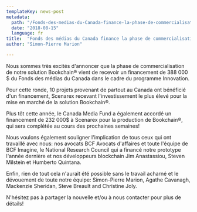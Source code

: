 ```yaml
---
templateKey: news-post
metadata:
  path: "/Fonds-des-medias-du-Canada-finance-la-phase-de-commercialisation-de-Scenarex"
  date: "2018-08-15"
  language: fr
title:  "Fonds des médias du Canada finance la phase de commercialisation de Scenarex"
author: "Simon-Pierre Marion"

---
```


Nous sommes très excités d'annoncer que la phase de commercialisation de notre solution Bookchain® vient de recevoir un financement de 388 000 $ du Fonds des médias du Canada dans le cadre du programme Innovation.

Pour cette ronde, 10 projets provenant de partout au Canada ont bénéficié d'un financement, Scenarex recevant l'investissement le plus élevé pour la mise en marché de la solution Bookchain®.

Plus tôt cette année, le Canada Media Fund a également accordé un financement de 232 000$ à Scenarex pour la production de Bookchain®, qui sera complétée au cours des prochaines semaines!

Nous voulons également souligner l'implication de tous ceux qui ont travaillé avec nous: nos avocats BCF Avocats d'affaires et toute l'équipe de BCF Imagine, le National Research Council qui a financé notre prototype l'année dernière et nos développeurs blockchain Jim Anastassiou, Steven Milstein et Humberto Quintana.

Enfin, rien de tout cela n'aurait été possible sans le travail acharné et le dévouement de toute notre équipe: Simon-Pierre Marion, Agathe Cavanagh, Mackenzie Sheridan, Steve Breault and Christine Joly.

N'hésitez pas à partager la nouvelle et/ou à nous contacter pour plus de détails!

